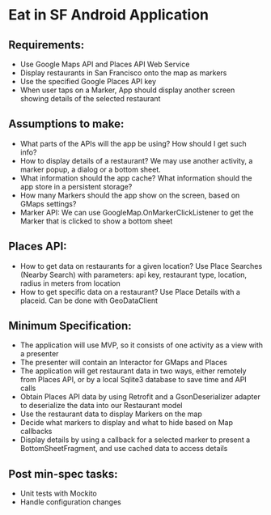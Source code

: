 # Eat in SF Android Application

## Requirements:

* Use Google Maps API and Places API Web Service
* Display restaurants in San Francisco onto the map as markers
* Use the specified Google Places API key
* When user taps on a Marker, App should display another screen showing details of the selected restaurant

## Assumptions to make:
* What parts of the APIs will the app be using? How should I get such info?
* How to display details of a restaurant? We may use another activity, a marker popup, a dialog or a bottom sheet.
* What information should the app cache? What information should the app store in a persistent storage?
* How many Markers should the app show on the screen, based on GMaps settings?
* Marker API: We can use GoogleMap.OnMarkerClickListener to get the Marker that is clicked to show a bottom sheet

## Places API:
* How to get data on restaurants for a given location? Use Place Searches (Nearby Search) with parameters: api key, restaurant type, location, radius in meters from location
* How to get specific data on a restaurant? Use Place Details with a placeid. Can be done with GeoDataClient

## Minimum Specification:
* The application will use MVP, so it consists of one activity as a view with a presenter
* The presenter will contain an Interactor for GMaps and Places
* The application will get restaurant data in two ways, either remotely from Places API, or by a local Sqlite3 database to save time and API calls
* Obtain Places API data by using Retrofit and a GsonDeserializer adapter to deserialize the data into our Restaurant model
* Use the restaurant data to display Markers on the map
* Decide what markers to display and what to hide based on Map callbacks
* Display details by using a callback for a selected marker to present a BottomSheetFragment, and use cached data to access details

## Post min-spec tasks:
* Unit tests with Mockito
* Handle configuration changes
